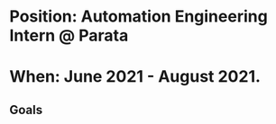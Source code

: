# Position: Automation Engineering Intern @ Parata

# When: June 2021 - August 2021.

#####

## Goals
